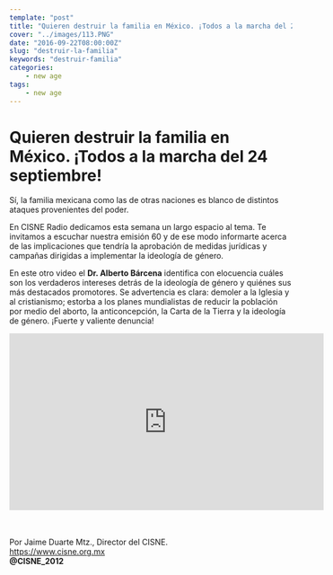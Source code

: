 ```yaml
---
template: "post"
title: "Quieren destruir la familia en México. ¡Todos a la marcha del 24 septiembre!"
cover: "../images/113.PNG"
date: "2016-09-22T08:00:00Z"
slug: "destruir-la-familia"
keywords: "destruir-familia"
categories: 
    - new age
tags: 
    - new age
---
```


# Quieren destruir la familia en México. ¡Todos a la marcha del 24 septiembre!
Sí, la familia mexicana como las de otras naciones es blanco de distintos ataques provenientes del poder.

En CISNE Radio dedicamos esta semana un largo espacio al tema. Te invitamos a escuchar nuestra emisión 60 y de ese modo informarte acerca de las implicaciones que tendría la aprobación de medidas jurídicas y campañas dirigidas a implementar la ideología de género.

En este otro video el **Dr. Alberto Bárcena** identifica con elocuencia cuáles son los verdaderos intereses detrás de la ideología de género y quiénes sus más destacados promotores. Se advertencia es clara: demoler a la Iglesia y al cristianismo; estorba a los planes mundialistas de reducir la población por medio del aborto, la anticoncepción, la Carta de la Tierra y la ideología de género. ¡Fuerte y valiente denuncia!


<iframe width="560" height="315" src="https://www.youtube.com/embed/j3h8_xKJigQ" title="YouTube video player" frameborder="0" allow="accelerometer; autoplay; clipboard-write; encrypted-media; gyroscope; picture-in-picture" allowfullscreen></iframe>

<br/><br/>
Por Jaime Duarte Mtz., Director del CISNE.  
<https://www.cisne.org.mx>  
**@CISNE_2012**